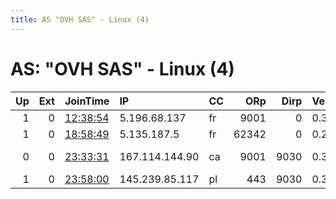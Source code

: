 ```yaml
---
title: AS "OVH SAS" - Linux (4)
---
```


# AS: "OVH SAS" - Linux (4)

|   Up |   Ext | JoinTime                                                                                            | IP             | CC   |   ORp |   Dirp | Version   | Contact                   | Nickname       |   eFamMembers |
|-----:|------:|:----------------------------------------------------------------------------------------------------|:---------------|:-----|------:|-------:|:----------|:--------------------------|:---------------|--------------:|
|    1 |     0 | [12:38:54](https://metrics.torproject.org/rs.html#details/D8598C4380967E558C4512897DB266CB3B298980) | 5.196.68.137   | fr   |  9001 |      0 | 0.3.5.8   | None                      | Unnamed        |             1 |
|    1 |     0 | [18:58:49](https://metrics.torproject.org/rs.html#details/100195E079A761751587E31A091D2E2206F35C3A) | 5.135.187.5    | fr   | 62342 |      0 | 0.2.9.16  | None                      | mirabbit       |             1 |
|    0 |     0 | [23:33:31](https://metrics.torproject.org/rs.html#details/B21CA561FDAFC402C1800081D6E63DFE508ABA18) | 167.114.144.90 | ca   |  9001 |   9030 | 0.3.5.8   | FA3F5C121EA1AADCA steampo | steamyhotsauce |             1 |
|    1 |     0 | [23:58:00](https://metrics.torproject.org/rs.html#details/8ACCA79F8B3825B9BED65532AA64E091537B08C1) | 145.239.85.117 | pl   |   443 |   9030 | 0.3.5.8   | None                      | Ivandid911     |             1 |
